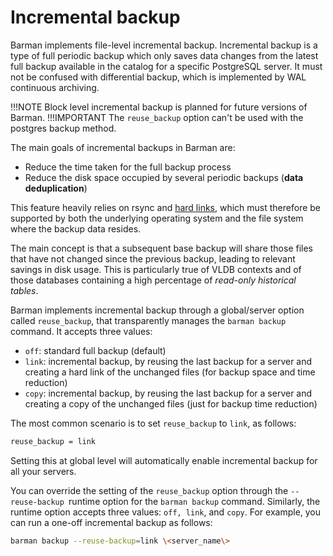 # Incremental backup

Barman implements file-level incremental backup. Incremental backup is a type of full periodic backup which only saves data changes from the latest full backup available in the catalog for a specific PostgreSQL server. It must not be confused with differential backup, which is implemented by WAL continuous archiving.

!!!NOTE
   Block level incremental backup is planned for future versions of Barman.
!!!IMPORTANT
    The `reuse_backup` option can't be used with the postgres backup method.

The main goals of incremental backups in Barman are:

-   Reduce the time taken for the full backup process
-   Reduce the disk space occupied by several periodic backups (**data deduplication**)

This feature heavily relies on rsync and [hard links](https://en.wikipedia.org/wiki/Hard_link), which must therefore be supported by both the underlying operating system and the file system where the backup data resides.

The main concept is that a subsequent base backup will share those files that have not changed since the previous backup, leading to relevant savings in disk usage. This is particularly true of VLDB contexts and of those databases containing a high percentage of *read-only historical tables*.

Barman implements incremental backup through a global/server option called `reuse_backup`, that transparently manages the `barman backup` command. It accepts three values:

-   `off`: standard full backup (default)
-   `link`: incremental backup, by reusing the last backup for a server and creating a hard link of the unchanged files (for backup space and time reduction)
-   `copy`: incremental backup, by reusing the last backup for a server and creating a copy of the unchanged files (just for backup time reduction)

The most common scenario is to set `reuse_backup` to `link`, as follows:
```bash
reuse_backup = link
```
Setting this at global level will automatically enable incremental backup for all your servers.

You can override the setting of the `reuse_backup` option through the `--reuse-backup `runtime option for the `barman backup` command. Similarly, the runtime option accepts three values: `off, link`, and `copy`. For example, you can run a one-off incremental backup as follows:
```bash
barman backup --reuse-backup=link \<server_name\>
```